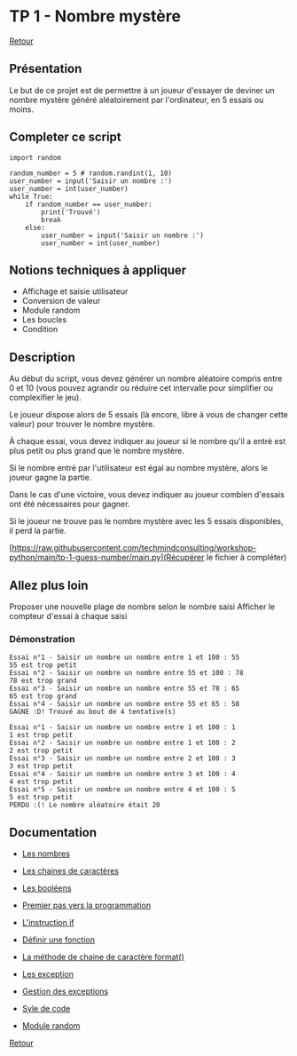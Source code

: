 # TP 1 - Nombre mystère

[Retour](../README.md)

## Présentation

Le but de ce projet est de permettre à un joueur d'essayer de deviner un nombre mystère généré aléatoirement par l'ordinateur, en 5 essais ou moins.

## Completer ce script

```
import random

random_number = 5 # random.randint(1, 10)
user_number = input('Saisir un nombre :')
user_number = int(user_number)
while True:
    if random_number == user_number:
        print('Trouvé')
        break
    else:
        user_number = input('Saisir un nombre :')
        user_number = int(user_number)
```

## Notions techniques à appliquer

- Affichage et saisie utilisateur
- Conversion de valeur
- Module random
- Les boucles
- Condition

## Description

Au début du script, vous devez générer un nombre aléatoire compris entre 0 et 10 (vous pouvez agrandir ou réduire cet intervalle pour simplifier ou complexifier le jeu).

Le joueur dispose alors de 5 essais (là encore, libre à vous de changer cette valeur) pour trouver le nombre mystère.

À chaque essai, vous devez indiquer au joueur si le nombre qu'il a entré est plus petit ou plus grand que le nombre mystère.

Si le nombre entré par l'utilisateur est égal au nombre mystère, alors le joueur gagne la partie.

Dans le cas d'une victoire, vous devez indiquer au joueur combien d'essais ont été nécessaires pour gagner.

Si le joueur ne trouve pas le nombre mystère avec les 5 essais disponibles, il perd la partie.

[https://raw.githubusercontent.com/techmindconsulting/workshop-python/main/tp-1-guess-number/main.py](Récupérer le fichier à compléter)

## Allez plus loin
Proposer une nouvelle plage de nombre selon le nombre saisi
Afficher le compteur d'essai à chaque saisi
### Démonstration 

```
Essai n°1 - Saisir un nombre un nombre entre 1 et 100 : 55
55 est trop petit
Essai n°2 - Saisir un nombre un nombre entre 55 et 100 : 78
78 est trop grand
Essai n°3 - Saisir un nombre un nombre entre 55 et 78 : 65
65 est trop grand
Essai n°4 - Saisir un nombre un nombre entre 55 et 65 : 58
GAGNE :D! Trouvé au bout de 4 tentative(s)
```

```
Essai n°1 - Saisir un nombre un nombre entre 1 et 100 : 1
1 est trop petit
Essai n°2 - Saisir un nombre un nombre entre 1 et 100 : 2
2 est trop petit
Essai n°3 - Saisir un nombre un nombre entre 2 et 100 : 3
3 est trop petit
Essai n°4 - Saisir un nombre un nombre entre 3 et 100 : 4
4 est trop petit
Essai n°5 - Saisir un nombre un nombre entre 4 et 100 : 5
5 est trop petit
PERDU :(! Le nombre aléatoire était 20
```

## Documentation

- [Les nombres](https://docs.python.org/fr/3/tutorial/introduction.html#numbers)

- [Les chaines de caractères](https://docs.python.org/fr/3/tutorial/introduction.html#strings)

- [Les booléens](https://docs.python.org/fr/3/library/stdtypes.html#truth-value-testing)

- [Premier pas vers la programmation](https://docs.python.org/fr/3/tutorial/introduction.html#first-steps-towards-programming)

- [L'instruction if](https://docs.python.org/fr/3/tutorial/controlflow.html#if-statements)

- [Définir une fonction](https://docs.python.org/fr/3/tutorial/controlflow.html#defining-functions)

- [La méthode de chaine de caractère format()](https://docs.python.org/fr/3/tutorial/inputoutput.html#the-string-format-method)

- [Les exception](https://docs.python.org/fr/3/tutorial/errors.html#exceptions)

- [Gestion des exceptions](https://docs.python.org/fr/3/tutorial/errors.html#handling-exceptions)

- [Syle de code](https://docs.python.org/fr/3/tutorial/controlflow.html#intermezzo-coding-style)

- [Module random](https://docs.python.org/fr/3/library/random.html)

[Retour](../README.md)